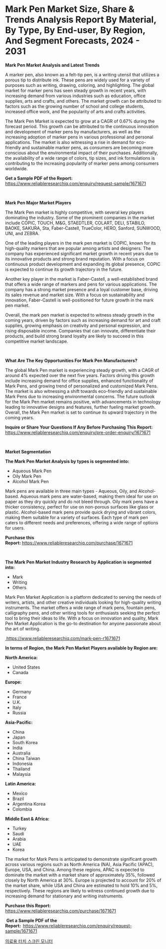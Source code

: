 <p><h1>Mark Pen Market Size, Share & Trends Analysis Report By Material, By Type, By End-user, By Region, And Segment Forecasts, 2024 - 2031</h1></p><p><strong>Mark Pen Market Analysis and Latest Trends</strong></p>
<p><p>A marker pen, also known as a felt-tip pen, is a writing utensil that utilizes a porous tip to distribute ink. These pens are widely used for a variety of purposes such as writing, drawing, coloring, and highlighting. The global market for marker pens has seen steady growth in recent years, with increasing demand from various industries such as education, office supplies, arts and crafts, and others. The market growth can be attributed to factors such as the growing number of school and college students, increased office work, and the popularity of arts and crafts activities.</p><p>The Mark Pen Market is expected to grow at a CAGR of 0.67% during the forecast period. This growth can be attributed to the continuous innovation and development of marker pens by manufacturers, as well as the increasing adoption of marker pens in various professional and personal applications. The market is also witnessing a rise in demand for eco-friendly and sustainable marker pens, as consumers are becoming more conscious about the environmental impact of their purchases. Additionally, the availability of a wide range of colors, tip sizes, and ink formulations is contributing to the increasing popularity of marker pens among consumers worldwide.</p></p>
<p><strong>Get a Sample PDF of the Report:&nbsp;</strong> <a href="https://www.reliableresearchiq.com/enquiry/request-sample/1671671">https://www.reliableresearchiq.com/enquiry/request-sample/1671671</a></p>
<p>&nbsp;</p>
<p><strong>Mark Pen Major Market Players</strong></p>
<p><p>The Mark Pen market is highly competitive, with several key players dominating the industry. Some of the prominent companies in the market include COPIC, TOUCH, M&G, STAEDTLER, COLART, DELI, STABILO, BAOKE, SAKURA, Sta, Faber-Castell, TrueColor, HERO, Sanford, SUNWOOD, UNI, and ZEBRA.</p><p>One of the leading players in the mark pen market is COPIC, known for its high-quality markers that are popular among artists and designers. The company has experienced significant market growth in recent years due to its innovative products and strong brand reputation. With a focus on continuous product development and expanding its global presence, COPIC is expected to continue its growth trajectory in the future.</p><p>Another key player in the market is Faber-Castell, a well-established brand that offers a wide range of markers and pens for various applications. The company has a strong market presence and a loyal customer base, driving its sales revenue and market size. With a focus on sustainability and innovation, Faber-Castell is well-positioned for future growth in the mark pen market.</p><p>Overall, the mark pen market is expected to witness steady growth in the coming years, driven by factors such as increasing demand for art and craft supplies, growing emphasis on creativity and personal expression, and rising disposable income. Companies that can innovate, differentiate their products, and build strong brand loyalty are likely to succeed in this competitive market landscape.</p></p>
<p>&nbsp;</p>
<p><strong>What Are The Key Opportunities For Mark Pen Manufacturers?</strong></p>
<p><p>The global Mark Pen market is experiencing steady growth, with a CAGR of around 4% expected over the next five years. Factors driving this growth include increasing demand for office supplies, enhanced functionality of Mark Pens, and growing trend of personalized and customized Mark Pens. The market is also witnessing a shift towards eco-friendly and sustainable Mark Pens due to increasing environmental concerns. The future outlook for the Mark Pen market remains positive, with advancements in technology leading to innovative designs and features, further fueling market growth. Overall, the Mark Pen market is set to continue its upward trajectory in the coming years.</p></p>
<p><strong>Inquire or Share Your Questions If Any Before Purchasing This Report:</strong> <a href="https://www.reliableresearchiq.com/enquiry/pre-order-enquiry/1671671">https://www.reliableresearchiq.com/enquiry/pre-order-enquiry/1671671</a></p>
<p>&nbsp;</p>
<p><strong>Market Segmentation</strong></p>
<p><strong>The Mark Pen Market Analysis by types is segmented into:</strong></p>
<p><ul><li>Aqueous Mark Pen</li><li>Oily Mark Pen</li><li>Alcohol Mark Pen</li></ul></p>
<p><p>Mark pens are available in three main types - Aqueous, Oily, and Alcohol-based. Aqueous mark pens are water-based, making them ideal for use on paper as they dry quickly and do not bleed through. Oily mark pens have a thicker consistency, perfect for use on non-porous surfaces like glass or plastic. Alcohol-based mark pens provide quick drying and vibrant colors, making them suitable for a variety of surfaces. Each type of mark pen caters to different needs and preferences, offering a wide range of options for users.</p></p>
<p><strong>Purchase this Report:&nbsp;</strong><a href="https://www.reliableresearchiq.com/purchase/1671671">https://www.reliableresearchiq.com/purchase/1671671</a></p>
<p>&nbsp;</p>
<p><strong>The Mark Pen Market Industry Research by Application is segmented into:</strong></p>
<p><ul><li>Mark</li><li>Writing</li><li>Others</li></ul></p>
<p><p>Mark Pen Market Application is a platform dedicated to serving the needs of writers, artists, and other creative individuals looking for high-quality writing instruments. The market offers a wide range of mark pens, fountain pens, calligraphy pens, and other writing tools for enthusiasts seeking the perfect tool to bring their ideas to life. With a focus on innovation and quality, Mark Pen Market Application is the go-to destination for anyone passionate about the art of writing.</p></p>
<p><a href="https://www.reliableresearchiq.com/mark-pen-r1671671">&nbsp;https://www.reliableresearchiq.com/mark-pen-r1671671</a></p>
<p><strong>In terms of Region, the Mark Pen Market Players available by Region are:</strong></p>
<p>
    <p> <strong> North America: </strong>
        <ul>
            <li>United States</li>
            <li>Canada</li>
        </ul>
        </p> 
    <p> <strong> Europe: </strong>
        <ul>
            <li>Germany</li>
            <li>France</li>
            <li>U.K.</li>
            <li>Italy</li>
            <li>Russia</li>
        </ul>
        </p> 
    <p> <strong> Asia-Pacific: </strong>
        <ul>
            <li>China</li>
            <li>Japan</li>
            <li>South Korea</li>
            <li>India</li>
            <li>Australia</li>
            <li>China Taiwan</li>
            <li>Indonesia</li>
            <li>Thailand</li>
            <li>Malaysia</li>
        </ul>
        </p> 
    <p> <strong> Latin America: </strong>
        <ul>
            <li>Mexico</li>
            <li>Brazil</li>
            <li>Argentina Korea</li>
            <li>Colombia</li>
        </ul>
        </p> 
    <p> <strong> Middle East & Africa: </strong>
        <ul>
            <li>Turkey</li>
            <li>Saudi</li>
            <li>Arabia</li>
            <li>UAE</li>
            <li>Korea</li>
        </ul>
    </p>
    </p>
<p><p>The market for Mark Pens is anticipated to demonstrate significant growth across various regions such as North America (NA), Asia Pacific (APAC), Europe, USA, and China. Among these regions, APAC is expected to dominate the market with a market share of approximately 35%, followed closely by North America at 30%. Europe is projected to account for 20% of the market share, while USA and China are estimated to hold 10% and 5%, respectively. These regions are likely to witness continued growth due to increasing demand for stationary and writing instruments.</p></p>
<p><strong>Purchase this Report: </strong><a href="https://www.reliableresearchiq.com/purchase/1671671">https://www.reliableresearchiq.com/purchase/1671671</a></p>
<p>&nbsp;<strong>Get a Sample PDF of the Report:&nbsp;&nbsp;</strong><a href="https://www.reliableresearchiq.com/enquiry/request-sample/1671671">https://www.reliableresearchiq.com/enquiry/request-sample/1671671</a></p>
<p><strong></strong></p>
<p><p><a href="https://github.com/vdhdwjyp90142/Market-Research-Report-List-3/blob/main/931044410518.md">의료용 터치 스크린 모니터</a></p></p>